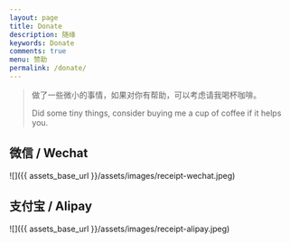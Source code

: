```yaml
---
layout: page
title: Donate
description: 随缘
keywords: Donate
comments: true
menu: 赞助
permalink: /donate/
---
```


> 做了一些微小的事情，如果对你有帮助，可以考虑请我喝杯咖啡。
> 
> Did some tiny things, consider buying me a cup of coffee if it helps you.

## 微信 / Wechat

![]({{ assets_base_url }}/assets/images/receipt-wechat.jpeg)

## 支付宝 / Alipay

![]({{ assets_base_url }}/assets/images/receipt-alipay.jpeg)